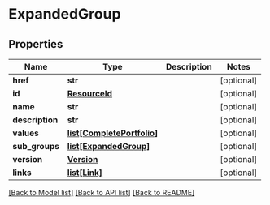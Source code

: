# ExpandedGroup

## Properties
Name | Type | Description | Notes
------------ | ------------- | ------------- | -------------
**href** | **str** |  | [optional] 
**id** | [**ResourceId**](ResourceId.md) |  | [optional] 
**name** | **str** |  | [optional] 
**description** | **str** |  | [optional] 
**values** | [**list[CompletePortfolio]**](CompletePortfolio.md) |  | [optional] 
**sub_groups** | [**list[ExpandedGroup]**](ExpandedGroup.md) |  | [optional] 
**version** | [**Version**](Version.md) |  | [optional] 
**links** | [**list[Link]**](Link.md) |  | [optional] 

[[Back to Model list]](../README.md#documentation-for-models) [[Back to API list]](../README.md#documentation-for-api-endpoints) [[Back to README]](../README.md)


